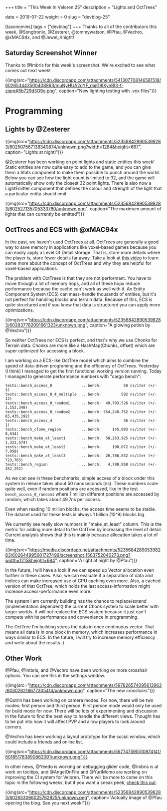 +++
title = "This Week In Veloren 25"
description = "Lights and OctTrees"

date = 2019-07-22
weight = 0
slug = "devblog-25"

[taxonomies]
tags = ["devblog"]
+++
Thanks to all of the contributors this week, @Songtronix, @Zesterer, @tommywatson, @Pfau, @Vechro, @xMAC94x, and @Jewel_Knight!

## Saturday Screenshot Winner

Thanks to @Imbris for this week's screenshot. We're excited to see what comes out next week!

{{img(src="https://cdn.discordapp.com/attachments/541307708146581519/602653443500408863/muNyHUA2dYF_dajG9lXynBI3-f-zjqnrA5b729d3O9o.png", caption="New lighting testing with .vox files")}}

# Programming

## Lights by @Zesterer

{{img(src="https://cdn.discordapp.com/attachments/523568428905398283/602507567138340874/unknown.png?width=1284&height=667", caption="Lights at night!")}}

@Zesterer has been working on point lights and static entities this week! Static entities are now quite easy to add to the game, and you can give them a Stats component to make them possible to punch around the world. Below you can see how the light count is limited to 32, and the game will automatically show only the closest 32 point lights. There is also now a LightEmitter component that defines the colour and strength of the light that a particular entity should emit.

{{img(src="https://cdn.discordapp.com/attachments/523568428905398283/602527135705333780/unknown.png", caption="The maximum amount of lights that can currently be emitted")}}

## OctTrees and ECS with @xMAC94x

In the past, we haven't used OctTrees at all. OctTrees are generally a good way to save memory in applications like voxel-based games because you can easily apply a Level Of Detail storage. That is, store more details where the player is, store fewer details far away. Take a look at [this video](https://www.youtube.com/watch?v=mcpLSHU8M1c) to learn some more about the concept of OctTrees and why they are helpful for voxel-based applications.

The problem with OctTrees is that they are not performant. You have to move through a lot of memory hops, and all of these hops reduce performance because the cache can't work as well with it. An Entity Component System (ECS) can mass-handle thousands of entities, but it's not perfect for handling blocks and terrain data. Because of this, ECS is quite structured and if you know that data is structured you can apply more optimizations.

{{img(src="https://cdn.discordapp.com/attachments/523568428905398283/602837782091661323/unknown.png", caption="A glowing potion by @Vechro")}}

So neither OctTrees nor ECS is perfect, and that's why we use Chonks for Terrain data. Chonks are more like a HashMap(Chunks, offset) which are super optimized for accessing a block.

I am working on a ECS-like OctTree model which aims to combine the speed of data-driven programing and the efficency of OctTrees. Yesterday (I think) I managed to get the first functional working version running. Today I managed to generate performance numbers with "cargo bench":

```
tests::bench_access_0            ... bench:          50 ns/iter (+/- 3)
tests::bench_access_0_4_multiple ... bench:         592 ns/iter (+/- 12)
tests::bench_access_0_random1    ... bench:  49,703,526 ns/iter (+/- 1,152,348)
tests::bench_access_0_random2    ... bench: 554,240,752 ns/iter (+/- 65,435,192)
tests::bench_access_4            ... bench:          36 ns/iter (+/- 1)
tests::bench_clone_region        ... bench:     145,983 ns/iter (+/- 8,634)
tests::bench_make_at_least1      ... bench:  58,263,925 ns/iter (+/- 1,322,574)
tests::bench_make_at_least2      ... bench:     190,072 ns/iter (+/- 7,958)
tests::bench_make_at_least3      ... bench:  26,786,832 ns/iter (+/- 723,765)
tests::bench_region              ... bench:   4,700,958 ns/iter (+/- 352,252)
```

As we can see in these benchmarks, simple access of a block under this system in release takes about 50 nanoseconds (ns).
These numbers scale quite well, even if random positions are accessed, like in the test `bench_access_0_random1` where 1 million different positions are accessed by random, which takes about 49,7ns per access.

Even when reading 10 million blocks, the access time seems to be stable. The dataset used for these tests is always 1 billion (10^9) blocks big.

We currently see really slow numbers in "make_at_least" column. This is the metric for adding more detail to the OctTree by increasing the level of detail. Current analysis shows that this is mainly because allocation takes a lot of time.

{{img(src="https://media.discordapp.net/attachments/523568428905398283/602644995601727499/screenshot_1563752040273.png?width=1215&height=684", caption="A light at night by @Pfau")}}

In the future, I will have a look if we can speed up Vector allocation even further in these cases. Also, we can evaluate if a separation of data and indices can make increased use of CPU caching even more. Also, a cached version of that OctTree, which holds the last access-information might increase access-performance even more.

The system I am currently building has the chance to replace/extend (implementation dependent) the current Chonk system to scale better with larger worlds. It will not replace the ECS system because it just can't compete with its performance and convenience in programming.

The OctTree I'm building stores the data in once continuous vector. That means all data is in one block in memory, which increases performance in ways similar to ECS. In the future, I will try to increase memory efficiency and write about the results :)

## Other Work

@Pfau, @Imbris, and @Vechro have been working on more crosshair options. You can see this in the settings window.

{{img(src="https://cdn.discordapp.com/attachments/597826574095613962/603026218677305414/unknown.png", caption="The new crosshairs")}}

@Qutrin has been working on camera modes. For now, there will be two modes: first person and third person. First person mode would only be used for build mode for now. There will be lots of experimenting and discussion in the future to find the best way to handle the different views. Thought has to be put into how it will affect PVP and allow players to look around corners.

@Vechro has been working a layout prototype for the social window, which could include a friends and online list.

{{img(src="https://cdn.discordapp.com/attachments/567747595510874141/601851783890862091/unknown.png")}}

In other news, @Yeedo is working on debugging glider code, @Imbris is at work on tooltips, and @AngelOnFira and @YuriMomo are working on improving the CI system for Veloren. There will be more to come on this topic in the following weeks, but if you want a sneak peek, [check this out](https://dev.to/angelonfira/rust-ci-35cg-temp-slug-7525864?preview=92263c0071434a6d75ffc28c6761594a9301a9c630f3dc5cdf67807f88be6b7037943ae70dc2ae8d9e857440f9730ebe205edaf258c801d21384f277).

{{img(src="https://cdn.discordapp.com/attachments/523568428905398283/602653066025762825/unknown.png", caption="Actually image of @Pfau opening the blog. See you next week!")}}
